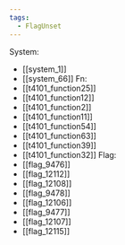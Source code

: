 ```yaml
---
tags:
  - FlagUnset
---
```

System:
- [[system_1]]
- [[system_66]]
Fn:
- [[t4101_function25]]
- [[t4101_function12]]
- [[t4101_function2]]
- [[t4101_function11]]
- [[t4101_function54]]
- [[t4101_function63]]
- [[t4101_function39]]
- [[t4101_function32]]
Flag:
- [[flag_9476]]
- [[flag_12112]]
- [[flag_12108]]
- [[flag_9478]]
- [[flag_12106]]
- [[flag_9477]]
- [[flag_12107]]
- [[flag_12115]]
